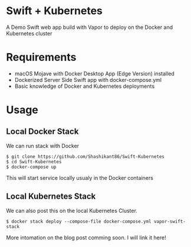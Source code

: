 # Swift + Kubernetes

A Demo Swift web app build with Vapor to deploy on the Docker and Kubernetes cluster 


# Requirements

* macOS Mojave with Docker Desktop App (Edge Version) installed
* Dockerized Server Side Swift app with docker-compose.yml
* Basic knowledge of Docker and Kubernetes deployments

# Usage 

## Local Docker Stack

We can run stack with Docker 

```
$ git clone https://github.com/Shashikant86/Swift-Kubernetes
$ cd Swift-Kubernetes
$ docker-compose up
```
This will start service locally usualy in the Docker containers 

## Local Kubernetes Stack 

We can also post this on the local Kubernetes Cluster. 

```
$ docker stack deploy --compose-file docker-compose.yml vapor-swift-stack

```

More intomation on the blog post comming soon. I will link it here! 
